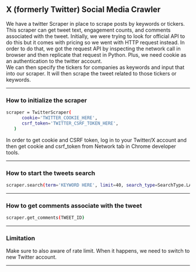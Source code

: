 ## X (formerly Twitter) Social Media Crawler
We have a twitter Scraper in place to scrape posts by keywords or tickers.
This scraper can get tweet text, engagement counts, and comments associated with the tweet.
Initially, we were trying to look for official API to do this but it comes with pricing so we went with HTTP request instead. 
In order to do that, we got the request API by inspecting the network call in browser and then replicate that request in Python. Plus, we need cookie as an authentication to the twitter account.  
We can then specify the tickers for companies as keywords and input that into our scraper. It will then scrape the tweet related to those tickers or keywords.


---

### How to initialize the scraper
```bash
scraper = TwitterScraper(
      cookie='TWITTER_COOKIE_HERE',
      csrf_token='TWITTER_CSRF_TOKEN_HERE',
   )
```
In order to get cookie and CSRF token, log in to your Twitter/X account and then get cookie and csrf_token from Network tab in Chrome developer tools.

---

### How to start the tweets search
```bash
scraper.search(term='KEYWORD HERE', limit=40, search_type=SearchType.LATEST)
```

---
### How to get comments associate with the tweet
```bash
scraper.get_comments(TWEET_ID)
```

---

### Limitation
Make sure to also aware of rate limit. When it happens, we need to switch to new Twitter account.

---